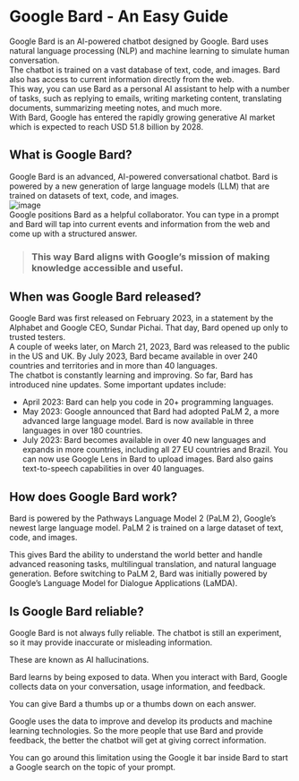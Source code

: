 # Google Bard - An Easy Guide
Google Bard is an AI-powered chatbot designed by Google. Bard uses natural language processing (NLP) and machine learning to simulate human conversation.  
The chatbot is trained on a vast database of text, code, and images. Bard also has access to current information directly from the web.  
This way, you can use Bard as a personal AI assistant to help with a number of tasks, such as replying to emails, writing marketing content, translating documents, summarizing meeting notes, and much more.  
With Bard, Google has entered the rapidly growing generative AI market which is expected to reach USD 51.8 billion by 2028.  
## What is Google Bard?
Google Bard is an advanced, AI-powered conversational chatbot. Bard is powered by a new generation of large language models (LLM) that are trained on datasets of text, code, and images.  
![image](https://webflow-assets-global.surferseo.com/62666115cfab453aacbd513c/654366af81b45705b0f31f89_cOY7qtYGNCBSAH3CGR5-6DSA-RNPmZ0UynNRqs7-n3YsXTIi8kEUZR2HsIvar1Asoz3xRQOQb9xM3tKSiEUNdBCPfM8Mk835gFWfXdG1VpYVUUk17_JU3XSG1t8SPH3MA0F5RgWlo5jHw_Mr8SUI9qI.png)  
Google positions Bard as a helpful collaborator. You can type in a prompt and Bard will tap into current events and information from the web and come up with a structured answer.  
> ### This way Bard aligns with Google’s mission of making knowledge accessible and useful.
## When was Google Bard released?
Google Bard was first released on February 2023, in a statement by the Alphabet and Google CEO, Sundar Pichai. That day, Bard opened up only to trusted testers.  
A couple of weeks later, on March 21, 2023, Bard was released to the public in the US and UK. By July 2023, Bard became available in over 240 countries and territories and in more than 40 languages.  
The chatbot is constantly learning and improving. So far, Bard has introduced nine updates. Some important updates include:  
* April 2023: Bard can help you code in 20+ programming languages.
* May 2023: Google announced that Bard had adopted PaLM 2, a more advanced large language model. Bard is now available in three languages in over 180 countries.
* July 2023: Bard becomes available in over 40 new languages and expands in more countries, including all 27 EU countries and Brazil. You can now use Google Lens in Bard to upload images. Bard also gains text-to-speech capabilities in over 40 languages.
## How does Google Bard work?
Bard is powered by the Pathways Language Model 2 (PaLM 2), Google’s newest large language model. PaLM 2 is trained on a large dataset of text, code, and images.

This gives Bard the ability to understand the world better and handle advanced reasoning tasks, multilingual translation, and natural language generation. 
Before switching to PaLM 2, Bard was initially powered by Google’s Language Model for Dialogue Applications (LaMDA).
## Is Google Bard reliable?
Google Bard is not always fully reliable. The chatbot is still an experiment, so it may provide inaccurate or misleading information.

These are known as AI hallucinations. 

Bard learns by being exposed to data. When you interact with Bard, Google collects data on your conversation, usage information, and feedback.

You can give Bard a thumbs up or a thumbs down on each answer.

Google uses the data to improve and develop its products and machine learning technologies. So the more people that use Bard and provide feedback, the better the chatbot will get at giving correct information. 

You can go around this limitation using the Google it bar inside Bard to start a Google search on the topic of your prompt.
  

